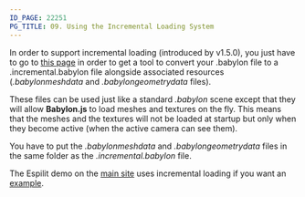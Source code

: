 ```yaml
---
ID_PAGE: 22251
PG_TITLE: 09. Using the Incremental Loading System
---
```

In order to support incremental loading (introduced by v1.5.0), you just have to go to [this page](https://github.com/BabylonJS/Babylon.js/tree/master/Tools/MakeIncremental) in order to get a tool to convert your .babylon file to a .incremental.babylon file alongside associated resources (_.babylonmeshdata_ and _.babylongeometrydata_ files).

These files can be used just like a standard _.babylon_ scene except that they will allow **Babylon.js** to load meshes and textures on the fly. This means that the meshes and the textures will not be loaded at startup but only when they become active (when the active camera can see them).

You have to put the _.babylonmeshdata_ and _.babylongeometrydata_ files in the same folder as the _.incremental.babylon_ file.

The Espilit demo on the [main site](http://www.babylonjs.com) uses incremental loading if you want an [example](https://github.com/BabylonJS/Samples/tree/master/Demos/Espilit).
